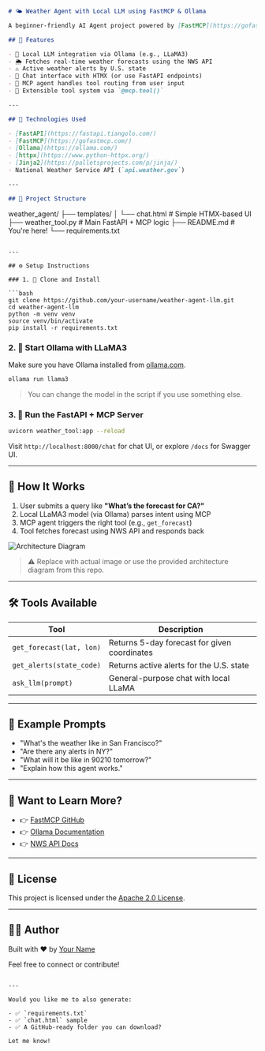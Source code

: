 ```markdown
# 🌤️ Weather Agent with Local LLM using FastMCP & Ollama

A beginner-friendly AI Agent project powered by [FastMCP](https://gofastmcp.com/), [Ollama](https://ollama.com/), and the National Weather Service (NWS) API. This agent uses a local LLaMA3 model to understand user queries and trigger tools like weather forecast and alerts using natural language.

## 🚀 Features

- 🤖 Local LLM integration via Ollama (e.g., LLaMA3)
- 🌦️ Fetches real-time weather forecasts using the NWS API
- ⚠️ Active weather alerts by U.S. state
- 💬 Chat interface with HTMX (or use FastAPI endpoints)
- 🧠 MCP agent handles tool routing from user input
- 🔧 Extensible tool system via `@mcp.tool()`

---

## 🧰 Technologies Used

- [FastAPI](https://fastapi.tiangolo.com/)
- [FastMCP](https://gofastmcp.com/)
- [Ollama](https://ollama.com/)
- [httpx](https://www.python-httpx.org/)
- [Jinja2](https://palletsprojects.com/p/jinja/)
- National Weather Service API (`api.weather.gov`)

---

## 📁 Project Structure

```

weather\_agent/
├── templates/
│   └── chat.html           # Simple HTMX-based UI
├── weather\_tool.py         # Main FastAPI + MCP logic
├── README.md               # You're here!
└── requirements.txt

````

---

## ⚙️ Setup Instructions

### 1. 🐍 Clone and Install

```bash
git clone https://github.com/your-username/weather-agent-llm.git
cd weather-agent-llm
python -m venv venv
source venv/bin/activate
pip install -r requirements.txt
````

### 2. 🦙 Start Ollama with LLaMA3

Make sure you have Ollama installed from [ollama.com](https://ollama.com).

```bash
ollama run llama3
```

> You can change the model in the script if you use something else.

### 3. 🚀 Run the FastAPI + MCP Server

```bash
uvicorn weather_tool:app --reload
```

Visit `http://localhost:8000/chat` for chat UI, or explore `/docs` for Swagger UI.

---

## 💬 How It Works

1. User submits a query like **"What’s the forecast for CA?"**
2. Local LLaMA3 model (via Ollama) parses intent using MCP
3. MCP agent triggers the right tool (e.g., `get_forecast`)
4. Tool fetches forecast using NWS API and responds back

![Architecture Diagram](https://github.com/your-username/weather-agent-llm/assets/architecture.png)

> ⚠️ Replace with actual image or use the provided architecture diagram from this repo.

---

## 🛠 Tools Available

| Tool                     | Description                                  |
| ------------------------ | -------------------------------------------- |
| `get_forecast(lat, lon)` | Returns 5-day forecast for given coordinates |
| `get_alerts(state_code)` | Returns active alerts for the U.S. state     |
| `ask_llm(prompt)`        | General-purpose chat with local LLaMA        |

---

## 🧪 Example Prompts

* "What's the weather like in San Francisco?"
* "Are there any alerts in NY?"
* "What will it be like in 90210 tomorrow?"
* "Explain how this agent works."

---

## 🧠 Want to Learn More?

* 👉 [FastMCP GitHub](https://github.com/lowink/fastmcp)
* 👉 [Ollama Documentation](https://ollama.com/library)
* 👉 [NWS API Docs](https://www.weather.gov/documentation/services-web-api)

---

## 📄 License

This project is licensed under the [Apache 2.0 License](LICENSE).

---

## 🙋‍♀️ Author

Built with ❤️ by [Your Name](https://www.linkedin.com/in/your-profile)

Feel free to connect or contribute!

```

---

Would you like me to also generate:

- ✅ `requirements.txt`  
- ✅ `chat.html` sample  
- ✅ A GitHub-ready folder you can download?

Let me know!
```
